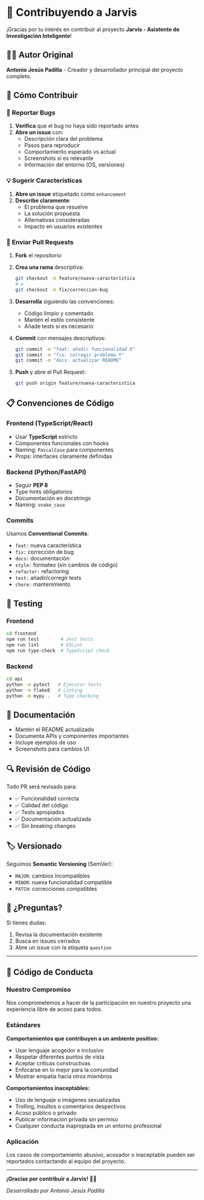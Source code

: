 # 🤝 Contribuyendo a Jarvis

¡Gracias por tu interés en contribuir al proyecto **Jarvis - Asistente de Investigación Inteligente**!

## 👨‍💻 Autor Original

**Antonio Jesús Padilla** - Creador y desarrollador principal del proyecto completo.

## 🌟 Cómo Contribuir

### 🐛 Reportar Bugs

1. **Verifica** que el bug no haya sido reportado antes
2. **Abre un issue** con:
   - Descripción clara del problema
   - Pasos para reproducir
   - Comportamiento esperado vs actual
   - Screenshots si es relevante
   - Información del entorno (OS, versiones)

### 💡 Sugerir Características

1. **Abre un issue** etiquetado como `enhancement`
2. **Describe claramente**:
   - El problema que resuelve
   - La solución propuesta
   - Alternativas consideradas
   - Impacto en usuarios existentes

### 🔧 Enviar Pull Requests

1. **Fork** el repositorio
2. **Crea una rama** descriptiva:
   ```bash
   git checkout -b feature/nueva-caracteristica
   # o
   git checkout -b fix/correccion-bug
   ```

3. **Desarrolla** siguiendo las convenciones:
   - Código limpio y comentado
   - Mantén el estilo consistente
   - Añade tests si es necesario

4. **Commit** con mensajes descriptivos:
   ```bash
   git commit -m "feat: añadir funcionalidad X"
   git commit -m "fix: corregir problema Y"
   git commit -m "docs: actualizar README"
   ```

5. **Push** y abre el Pull Request:
   ```bash
   git push origin feature/nueva-caracteristica
   ```

## 📋 Convenciones de Código

### Frontend (TypeScript/React)
- Usar **TypeScript** estricto
- Componentes funcionales con hooks
- Naming: `PascalCase` para componentes
- Props: interfaces claramente definidas

### Backend (Python/FastAPI)
- Seguir **PEP 8**
- Type hints obligatorios
- Documentación en docstrings
- Naming: `snake_case`

### Commits
Usamos **Conventional Commits**:
- `feat:` nueva característica
- `fix:` corrección de bug
- `docs:` documentación
- `style:` formateo (sin cambios de código)
- `refactor:` refactoring
- `test:` añadir/corregir tests
- `chore:` mantenimiento

## 🧪 Testing

### Frontend
```bash
cd frontend
npm run test        # Jest tests
npm run lint        # ESLint
npm run type-check  # TypeScript check
```

### Backend
```bash
cd api
python -m pytest   # Ejecutar tests
python -m flake8   # Linting
python -m mypy .   # Type checking
```

## 📝 Documentación

- Mantén el README actualizado
- Documenta APIs y componentes importantes
- Incluye ejemplos de uso
- Screenshots para cambios UI

## 🔍 Revisión de Código

Todo PR será revisado para:
- ✅ Funcionalidad correcta
- ✅ Calidad del código
- ✅ Tests apropiados
- ✅ Documentación actualizada
- ✅ Sin breaking changes

## 🏷️ Versionado

Seguimos **Semantic Versioning** (SemVer):
- `MAJOR`: cambios incompatibles
- `MINOR`: nueva funcionalidad compatible
- `PATCH`: correcciones compatibles

## 🤔 ¿Preguntas?

Si tienes dudas:
1. Revisa la documentación existente
2. Busca en issues cerrados
3. Abre un issue con la etiqueta `question`

---

## 📄 Código de Conducta

### Nuestro Compromiso

Nos comprometemos a hacer de la participación en nuestro proyecto una experiencia libre de acoso para todos.

### Estándares

**Comportamientos que contribuyen a un ambiente positivo:**
- Usar lenguaje acogedor e inclusivo
- Respetar diferentes puntos de vista
- Aceptar críticas constructivas
- Enfocarse en lo mejor para la comunidad
- Mostrar empatía hacia otros miembros

**Comportamientos inaceptables:**
- Uso de lenguaje o imágenes sexualizadas
- Trolling, insultos o comentarios despectivos
- Acoso público o privado
- Publicar información privada sin permiso
- Cualquier conducta inapropiada en un entorno profesional

### Aplicación

Los casos de comportamiento abusivo, acosador o inaceptable pueden ser reportados contactando al equipo del proyecto.

---

**¡Gracias por contribuir a Jarvis!** 🤖✨

*Desarrollado por Antonio Jesús Padilla*
